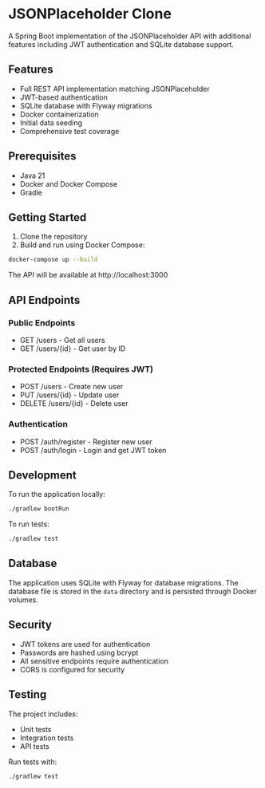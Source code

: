# JSONPlaceholder Clone

A Spring Boot implementation of the JSONPlaceholder API with additional features including JWT authentication and SQLite database support.

## Features

- Full REST API implementation matching JSONPlaceholder
- JWT-based authentication
- SQLite database with Flyway migrations
- Docker containerization
- Initial data seeding
- Comprehensive test coverage

## Prerequisites

- Java 21
- Docker and Docker Compose
- Gradle

## Getting Started

1. Clone the repository
2. Build and run using Docker Compose:

```bash
docker-compose up --build
```

The API will be available at http://localhost:3000

## API Endpoints

### Public Endpoints

- GET /users - Get all users
- GET /users/{id} - Get user by ID

### Protected Endpoints (Requires JWT)

- POST /users - Create new user
- PUT /users/{id} - Update user
- DELETE /users/{id} - Delete user

### Authentication

- POST /auth/register - Register new user
- POST /auth/login - Login and get JWT token

## Development

To run the application locally:

```bash
./gradlew bootRun
```

To run tests:

```bash
./gradlew test
```

## Database

The application uses SQLite with Flyway for database migrations. The database file is stored in the `data` directory and is persisted through Docker volumes.

## Security

- JWT tokens are used for authentication
- Passwords are hashed using bcrypt
- All sensitive endpoints require authentication
- CORS is configured for security

## Testing

The project includes:
- Unit tests
- Integration tests
- API tests

Run tests with:

```bash
./gradlew test
``` 